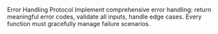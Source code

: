 Error Handling Protocol
Implement comprehensive error handling: return meaningful error codes, validate all inputs, handle edge cases. Every function must gracefully manage failure scenarios.